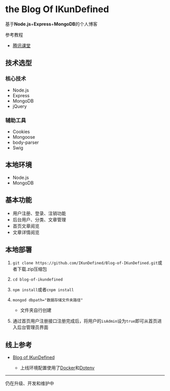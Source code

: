 # the Blog Of IKunDefined

基于**Node.js**+**Express**+**MongoDB**的个人博客

参考教程

* [腾讯课堂](https://ke.qq.com/course/185893)

## 技术选型

### 核心技术

* Node.js
* Express
* MongoDB
* jQuery

### 辅助工具

* Cookies
* Mongoose
* body-parser
* Swig

## 本地环境

* Node.js
* MongoDB

## 基本功能

* 用户注册、登录、注销功能
* 后台用户、分类、文章管理
* 首页文章阅览
* 文章详情阅览

## 本地部署

1. `git clone https://github.com/IKunDefined/Blog-of-IKunDefined.git`或者下载.zip压缩包
2. `cd blog-of-ikundefined`
3. `npm install`或者`cnpm install`
4. `mongod dbpath="数据存储文件夹路径"`

    * 文件夹自行创建

5. 通过首页用户注册接口注册完成后，将用户的`isAdmin`设为`true`即可从首页进入后台管理员界面

## 线上参考

* [Blog of IKunDefined](http://59.111.58.150/)

    * 上线环境配置使用了[Docker](https://www.docker.com/)和[Dotenv](https://www.npmjs.com/package/dotenv)

***

仍在升级、开发和维护中